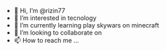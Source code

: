 - 👋 Hi, I’m @rizin77
- 👀 I’m interested in tecnology
- 🌱 I’m currently learning play skywars on minecraft
- 💞️ I’m looking to collaborate on 
- 📫 How to reach me ...

<!---
rizin77/rizin77 is a ✨ special ✨ repository because its `README.md` (this file) appears on your GitHub profile.
You can click the Preview link to take a look at your changes.
--->
  
